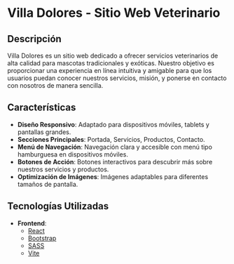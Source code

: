 # Villa Dolores - Sitio Web Veterinario

## Descripción

Villa Dolores es un sitio web dedicado a ofrecer servicios veterinarios de alta calidad para mascotas tradicionales y exóticas. Nuestro objetivo es proporcionar una experiencia en línea intuitiva y amigable para que los usuarios puedan conocer nuestros servicios, misión, y ponerse en contacto con nosotros de manera sencilla.

## Características

- **Diseño Responsivo**: Adaptado para dispositivos móviles, tablets y pantallas grandes.
- **Secciones Principales**: Portada, Servicios, Productos, Contacto.
- **Menú de Navegación**: Navegación clara y accesible con menú tipo hamburguesa en dispositivos móviles.
- **Botones de Acción**: Botones interactivos para descubrir más sobre nuestros servicios y productos.
- **Optimización de Imágenes**: Imágenes adaptables para diferentes tamaños de pantalla.

## Tecnologías Utilizadas

- **Frontend**:
  - [React](https://reactjs.org/)
  - [Bootstrap](https://getbootstrap.com/)
  - [SASS](https://sass-lang.com/)
  - [Vite](https://vitejs.dev/)
